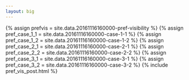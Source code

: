 ```yaml
---
layout: big
---
```

{% assign prefvis = site.data.20161116160000-pref-visibility %}
{% assign pref_case_1_1 = site.data.20161116160000-case-1-1 %}
{% assign pref_case_1_2 = site.data.20161116160000-case-1-2 %}
{% assign pref_case_2_1 = site.data.20161116160000-case-2-1 %}
{% assign pref_case_2_2 = site.data.20161116160000-case-2-2 %}
{% assign pref_case_3_1 = site.data.20161116160000-case-3-1 %}
{% assign pref_case_3_2 = site.data.20161116160000-case-3-2 %}
{% include pref_vis_post.html %}
